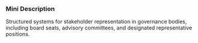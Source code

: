 ### Mini Description

Structured systems for stakeholder representation in governance bodies, including board seats, advisory committees, and designated representative positions.
